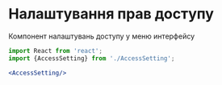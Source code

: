 # Налаштування прав доступу

Компонент налаштувань доступу у меню интерфейсу

```jsx
import React from 'react';
import {AccessSetting} from './AccessSetting';

<AccessSetting/>
```
